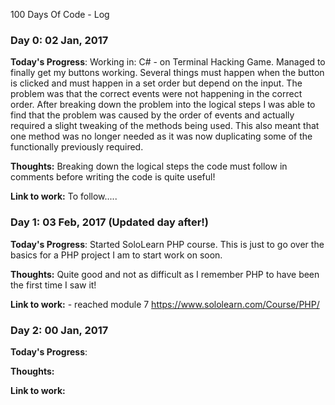  100 Days Of Code - Log

### Day 0: 02 Jan, 2017

**Today's Progress**:  Working in: C# - on Terminal Hacking Game.
Managed to finally get my buttons working. Several things must happen when the button is clicked and must happen in a set order but depend on the input. The problem was that the correct events were not happening in the correct order. After breaking down the problem into the logical steps I was able to find that the problem was caused by the order of events and actually required a slight tweaking of the methods being used. This also meant that one method was no longer needed as it was now duplicating some of the functionally previously required.

**Thoughts:** Breaking down the logical steps the code must follow in comments before writing the code is quite useful!

**Link to work:** To follow.....



### Day 1: 03 Feb, 2017 (Updated day after!)

**Today's Progress**: Started SoloLearn PHP course. This is just to go over the basics for a PHP project I am to start work on soon. 

**Thoughts:** Quite good and not as difficult as I remember PHP to have been the first time I saw it!

**Link to work:** - reached module 7 https://www.sololearn.com/Course/PHP/ 



### Day 2: 00 Jan, 2017

**Today's Progress**:  

**Thoughts:** 

**Link to work:** 
